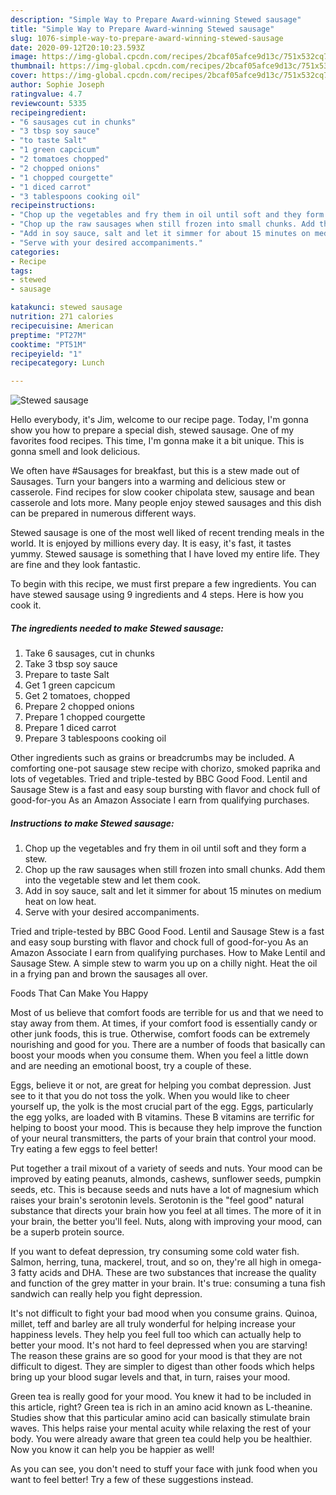 ```yaml
---
description: "Simple Way to Prepare Award-winning Stewed sausage"
title: "Simple Way to Prepare Award-winning Stewed sausage"
slug: 1076-simple-way-to-prepare-award-winning-stewed-sausage
date: 2020-09-12T20:10:23.593Z
image: https://img-global.cpcdn.com/recipes/2bcaf05afce9d13c/751x532cq70/stewed-sausage-recipe-main-photo.jpg
thumbnail: https://img-global.cpcdn.com/recipes/2bcaf05afce9d13c/751x532cq70/stewed-sausage-recipe-main-photo.jpg
cover: https://img-global.cpcdn.com/recipes/2bcaf05afce9d13c/751x532cq70/stewed-sausage-recipe-main-photo.jpg
author: Sophie Joseph
ratingvalue: 4.7
reviewcount: 5335
recipeingredient:
- "6 sausages cut in chunks"
- "3 tbsp soy sauce"
- "to taste Salt"
- "1 green capcicum"
- "2 tomatoes chopped"
- "2 chopped onions"
- "1 chopped courgette"
- "1 diced carrot"
- "3 tablespoons cooking oil"
recipeinstructions:
- "Chop up the vegetables and fry them in oil until soft and they form a stew."
- "Chop up the raw sausages when still frozen into small chunks. Add them into the vegetable stew and let them cook."
- "Add in soy sauce, salt and let it simmer for about 15 minutes on medium heat on low heat."
- "Serve with your desired accompaniments."
categories:
- Recipe
tags:
- stewed
- sausage

katakunci: stewed sausage 
nutrition: 271 calories
recipecuisine: American
preptime: "PT27M"
cooktime: "PT51M"
recipeyield: "1"
recipecategory: Lunch

---
```



![Stewed sausage](https://img-global.cpcdn.com/recipes/2bcaf05afce9d13c/751x532cq70/stewed-sausage-recipe-main-photo.jpg)

Hello everybody, it's Jim, welcome to our recipe page. Today, I'm gonna show you how to prepare a special dish, stewed sausage. One of my favorites food recipes. This time, I'm gonna make it a bit unique. This is gonna smell and look delicious.

We often have #Sausages for breakfast, but this is a stew made out of Sausages. Turn your bangers into a warming and delicious stew or casserole. Find recipes for slow cooker chipolata stew, sausage and bean casserole and lots more. Many people enjoy stewed sausages and this dish can be prepared in numerous different ways.

Stewed sausage is one of the most well liked of recent trending meals in the world. It is enjoyed by millions every day. It is easy, it's fast, it tastes yummy. Stewed sausage is something that I have loved my entire life. They are fine and they look fantastic.


To begin with this recipe, we must first prepare a few ingredients. You can have stewed sausage using 9 ingredients and 4 steps. Here is how you cook it.

<!--inarticleads1-->

##### The ingredients needed to make Stewed sausage:

1. Take 6 sausages, cut in chunks
1. Take 3 tbsp soy sauce
1. Prepare to taste Salt
1. Get 1 green capcicum
1. Get 2 tomatoes, chopped
1. Prepare 2 chopped onions
1. Prepare 1 chopped courgette
1. Prepare 1 diced carrot
1. Prepare 3 tablespoons cooking oil


Other ingredients such as grains or breadcrumbs may be included. A comforting one-pot sausage stew recipe with chorizo, smoked paprika and lots of vegetables. Tried and triple-tested by BBC Good Food. Lentil and Sausage Stew is a fast and easy soup bursting with flavor and chock full of good-for-you As an Amazon Associate I earn from qualifying purchases. 

<!--inarticleads2-->

##### Instructions to make Stewed sausage:

1. Chop up the vegetables and fry them in oil until soft and they form a stew.
1. Chop up the raw sausages when still frozen into small chunks. Add them into the vegetable stew and let them cook.
1. Add in soy sauce, salt and let it simmer for about 15 minutes on medium heat on low heat.
1. Serve with your desired accompaniments.


Tried and triple-tested by BBC Good Food. Lentil and Sausage Stew is a fast and easy soup bursting with flavor and chock full of good-for-you As an Amazon Associate I earn from qualifying purchases. How to Make Lentil and Sausage Stew. A simple stew to warm you up on a chilly night. Heat the oil in a frying pan and brown the sausages all over. 

Foods That Can Make You Happy


Most of us believe that comfort foods are terrible for us and that we need to stay away from them. At times, if your comfort food is essentially candy or other junk foods, this is true. Otherwise, comfort foods can be extremely nourishing and good for you. There are a number of foods that basically can boost your moods when you consume them. When you feel a little down and are needing an emotional boost, try a couple of these.

Eggs, believe it or not, are great for helping you combat depression. Just see to it that you do not toss the yolk. When you would like to cheer yourself up, the yolk is the most crucial part of the egg. Eggs, particularly the egg yolks, are loaded with B vitamins. These B vitamins are terrific for helping to boost your mood. This is because they help improve the function of your neural transmitters, the parts of your brain that control your mood. Try eating a few eggs to feel better!

Put together a trail mixout of a variety of seeds and nuts. Your mood can be improved by eating peanuts, almonds, cashews, sunflower seeds, pumpkin seeds, etc. This is because seeds and nuts have a lot of magnesium which raises your brain's serotonin levels. Serotonin is the "feel good" natural substance that directs your brain how you feel at all times. The more of it in your brain, the better you'll feel. Nuts, along with improving your mood, can be a superb protein source.

If you want to defeat depression, try consuming some cold water fish. Salmon, herring, tuna, mackerel, trout, and so on, they're all high in omega-3 fatty acids and DHA. These are two substances that increase the quality and function of the grey matter in your brain. It's true: consuming a tuna fish sandwich can really help you fight depression. 

It's not difficult to fight your bad mood when you consume grains. Quinoa, millet, teff and barley are all truly wonderful for helping increase your happiness levels. They help you feel full too which can actually help to better your mood. It's not hard to feel depressed when you are starving! The reason these grains are so good for your mood is that they are not difficult to digest. They are simpler to digest than other foods which helps bring up your blood sugar levels and that, in turn, raises your mood.

Green tea is really good for your mood. You knew it had to be included in this article, right? Green tea is rich in an amino acid known as L-theanine. Studies show that this particular amino acid can basically stimulate brain waves. This helps raise your mental acuity while relaxing the rest of your body. You were already aware that green tea could help you be healthier. Now you know it can help you be happier as well!

As you can see, you don't need to stuff your face with junk food when you want to feel better! Try  a few  of  these  suggestions  instead.

